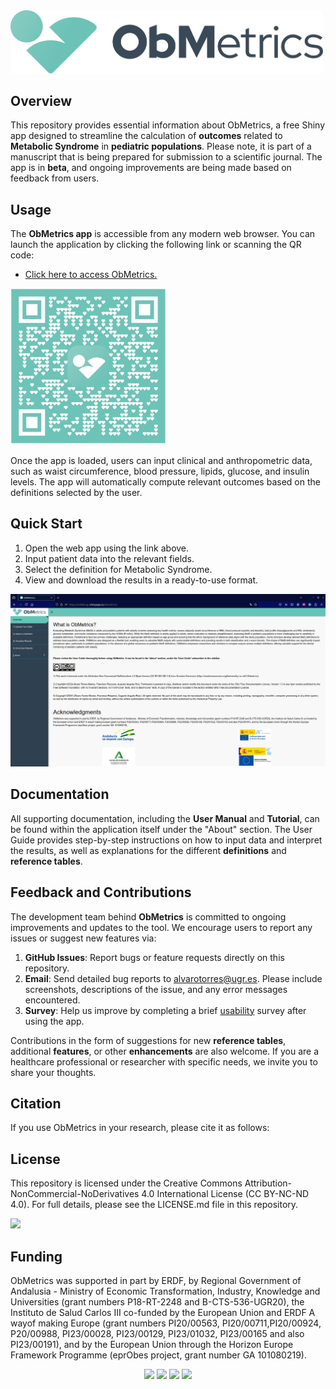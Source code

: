
<img src="./img/ObMetrics.png" width="500"/>

## Overview

This repository provides essential information about ObMetrics, a free Shiny app designed to streamline the calculation of **outcomes** related to **Metabolic Syndrome** in **pediatric populations**. Please note, it is part of a manuscript that is being prepared for submission to a scientific journal. The app is in **beta**, and ongoing improvements are being made based on feedback from users.

## Usage

The **ObMetrics app** is accessible from any modern web browser. You can launch the application by clicking the following link or scanning the QR code:

-   [Click here to access ObMetrics.](https://coblabugr.shinyapps.io/obmetrics/)

<img src="./img/QR.png" width="250"/>

Once the app is loaded, users can input clinical and anthropometric data, such as waist circumference, blood pressure, lipids, glucose, and insulin levels. The app will automatically compute relevant outcomes based on the definitions selected by the user.

## Quick Start

1.  Open the web app using the link above.
2.  Input patient data into the relevant fields.
3.  Select the definition for Metabolic Syndrome.
4.  View and download the results in a ready-to-use format.


<img src="./img/screenshot.png" width="800"/>



## Documentation

All supporting documentation, including the **User Manual** and **Tutorial**, can be found within the application itself under the "About" section. The User Guide provides step-by-step instructions on how to input data and interpret the results, as well as explanations for the different **definitions** and **reference tables**.

## Feedback and Contributions

The development team behind **ObMetrics** is committed to ongoing improvements and updates to the tool. We encourage users to report any issues or suggest new features via:

1. **GitHub Issues**: Report bugs or feature requests directly on this repository.
2. **Email**: Send detailed bug reports to [alvarotorres\@ugr.es](mailto:alvarotorres@ugr.es). Please include screenshots, descriptions of the issue, and any error messages encountered.
3. **Survey**: Help us improve by completing a brief [usability](<https://forms.gle/t87LZpL2hBX72uQK9>) survey after using the app.

Contributions in the form of suggestions for new **reference tables**, additional **features**, or other **enhancements** are also welcome. If you are a healthcare professional or researcher with specific needs, we invite you to share your thoughts.

## Citation 

If you use ObMetrics in your research, please cite it as follows:


## License

This repository is licensed under the Creative Commons Attribution-NonCommercial-NoDerivatives 4.0 International License (CC BY-NC-ND 4.0). For full details, please see the LICENSE.md file in this repository.

<img src="https://coblabugr.shinyapps.io/obmetrics/_w_610a1c25/ccbyncnd.png"  width="100"/>


## Funding 

ObMetrics was supported in part by ERDF, by Regional Government of Andalusia - Ministry of Economic Transformation, Industry, Knowledge and Universities (grant numbers P18-RT-2248 and B-CTS-536-UGR20), the Instituto de Salud Carlos III co-funded by the European Union and ERDF A wayof making Europe (grant numbers PI20/00563, PI20/00711,PI20/00924, P20/00988, PI23/00028, PI23/00129, PI23/01032, PI23/00165 and also PI23/00191), and by the European Union through the Horizon Europe Framework Programme (eprObes project, grant number GA 101080219).

<p align="center">
  <img src="https://coblabugr.shinyapps.io/obmetrics/_w_610a1c25/img/conserjeria_universidad.png" width="200"/>
  <img src="https://coblabugr.shinyapps.io/obmetrics/_w_610a1c25/img/andalucia.png" width="200"/>
  <img src="https://coblabugr.shinyapps.io/obmetrics/_w_610a1c25/img/FIS23.png" width="200"/>
  <img src="https://coblabugr.shinyapps.io/obmetrics/_w_610a1c25/img/FIS20.png" width="200"/>
</p>


